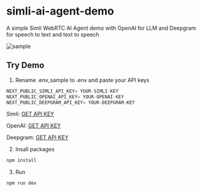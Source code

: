 # simli-ai-agent-demo
 A simple Simli WebRTC AI Agent demo with OpenAI for LLM and Deepgram for speech to text and text to speech
 
![sample](https://github.com/user-attachments/assets/6f3445ec-fbf0-4272-9312-6efafd3a0cfe)

 ## Try Demo
 1. Rename .env_sample to .env and paste your API keys
```js
NEXT_PUBLIC_SIMLI_API_KEY= YOUR-SIMLI-KEY
NEXT_PUBLIC_OPENAI_API_KEY= YOUR-OPENAI-KEY
NEXT_PUBLIC_DEEPGRAM_API_KEY= YOUR-DEEPGRAM-KEY
```

Simli: [GET API KEY](https://www.simli.com/profile)

OpenAI: [GET API KEY](https://platform.openai.com/settings/profile?tab=api-keys)

Deepgram: [GET API KEY](https://deepgram.com)

2. Insall packages
```bash
npm install
```

3. Run
```bash
npm run dev
```
